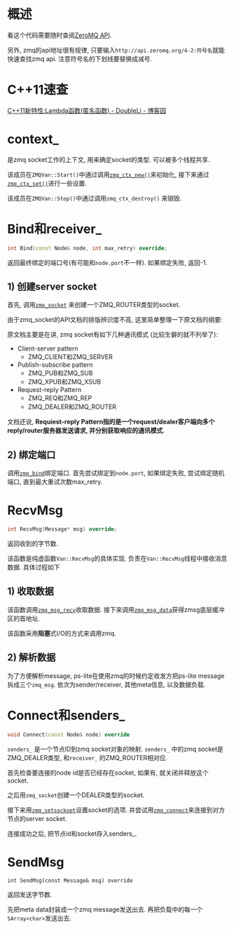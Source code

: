# 概述

看这个代码需要随时查阅[ZeroMQ API](http://api.zeromq.org/).

另外, zmq的api地址很有规律, 只要输入`http://api.zeromq.org/4-2:符号名`就能快速查找zmq api. 注意符号名的下划线要替换成减号.

# C++11速查

[C++11新特性:Lambda函数(匿名函数) - DoubleLi - 博客园](http://www.cnblogs.com/lidabo/p/3908663.html)

# context_

是zmq socket工作的上下文, 用来确定socket的类型. 可以被多个线程共享.

该成员在`ZMQVan::Start()`中通过调用[`zmq_ctx_new()`](http://api.zeromq.org/4-2:zmq-ctx-new)来初始化, 接下来通过[`zmq_ctx_set()`](http://api.zeromq.org/4-2:zmq-ctx-set)进行一些设置.

该成员在`ZMQVan::Stop()`中通过调用`zmq_ctx_destroy()` 来销毁.

# Bind和receiver_

```cpp
int Bind(const Node& node, int max_retry) override;
```

返回最终绑定的端口号(有可能和`node.port`不一样). 如果绑定失败, 返回-1.

## 1) 创建server socket

首先, 调用[`zmq_socket`](http://api.zeromq.org/4-2:zmq-socket) 来创建一个ZMQ_ROUTER类型的socket. 

由于zmq_socket的API文档的排版辨识度不高, 这里简单整理一下原文档的纲要:

原文档主要是在讲, zmq socket有如下几种通讯模式 (比较生僻的就不列举了):

* Client-server pattern
  * ZMQ_CLIENT和ZMQ_SERVER
* Publish-subscribe pattern
  * ZMQ_PUB和ZMQ_SUB
  * ZMQ_XPUB和ZMQ_XSUB
* Request-reply Pattern
  * ZMQ_REQ和ZMQ_REP
  * ZMQ_DEALER和ZMQ_ROUTER

文档还说, **Requiest-reply Pattern指的是一个request/dealer客户端向多个reply/router服务器发送请求, 并分别获取响应的通讯模式**.

## 2) 绑定端口

调用[`zmq_bind`](http://api.zeromq.org/4-2:zmq-bind)绑定端口. 首先尝试绑定到`node.port`, 如果绑定失败, 尝试绑定随机端口, 直到最大重试次数max_retry.

# RecvMsg

```cpp
int RecvMsg(Message* msg) override;
```

返回收到的字节数.

该函数是纯虚函数`Van::RecvMsg`的具体实现. 负责在`Van::RecvMsg`线程中接收消息数据. 具体过程如下

## 1) 收取数据

该函数调用[`zmq_msg_recv`](http://api.zeromq.org/4-2:zmq-msg-recv)收取数据. 接下来调用[`zmq_msg_data`](http://api.zeromq.org/4-2:zmq-msg-data)获得zmsg底层缓冲区的首地址.

该函数采用**阻塞**式I/O的方式来调用zmq.

## 2) 解析数据

为了方便解析message, ps-lite在使用zmq的时候约定收发方把ps-lite message拆成三个`zmq_msg`. 依次为sender/receiver, 其他meta信息, 以及数据负载.

# Connect和senders_

```cpp
void Connect(const Node& node) override
```

`senders_` 是一个节点ID到zmq socket对象的映射. `senders_` 中的zmq socket是ZMQ_DEALER类型, 和`receiver_` 的ZMQ_ROUTER相对应.

首先检查要连接的node id是否已经存在socket, 如果有, 就关闭并释放这个socket. 

之后用`zmq_socket`创建一个DEALER类型的socket.

接下来用[`zmq_setsockopt`](http://api.zeromq.org/4-2:zmq_setsockopt)设置socket的选项. 并尝试用[`zmq_connect`](http://api.zeromq.org/4-2:zmq_connect)来连接到对方节点的server socket.

连接成功之后, 把节点id和socket存入senders_.

# SendMsg

```
int SendMsg(const Message& msg) override
```

返回发送字节数.

先把meta data封装成一个zmq message发送出去. 再把负载中的每一个`SArray<char>`发送出去. 



